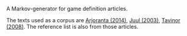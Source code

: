 A Markov-generator for game definition articles.

The texts used as a corpus are [Arjoranta (2014)](http://gamestudies.org/1401/articles/arjoranta), [Juul (2003)](http://www.jesperjuul.net/text/gameplayerworld/), [Tavinor (2008)](http://www.contempaesthetics.org/newvolume/pages/article.php?articleID=492). The reference list is also from those articles.